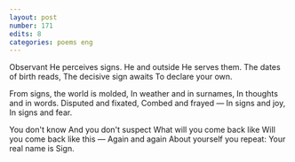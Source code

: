 ```yaml
---
layout: post
number: 171
edits: 8
categories: poems eng
---
```


Observant
He perceives signs. 
He and outside 
He serves them. 
The dates of birth reads,
The decisive sign awaits 
To declare your own.
 
From signs, the world is molded, 
In weather and in surnames, 
In thoughts and in words.
Disputed and fixated,
Combed and frayed —
In signs and joy,
In signs and fear.
 
You don't know 
And you don't suspect
What will you come back like 
Will you come back like this —
Again and again 
About yourself you repeat:
Your real name is
Sign.
